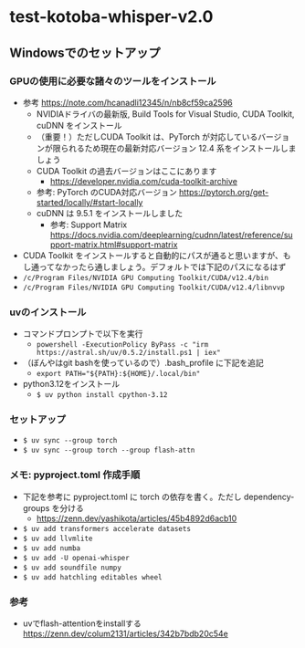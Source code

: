 # test-kotoba-whisper-v2.0

## Windowsでのセットアップ

### GPUの使用に必要な諸々のツールをインストール

- 参考 https://note.com/hcanadli12345/n/nb8cf59ca2596
  - NVIDIAドライバの最新版, Build Tools for Visual Studio, CUDA Toolkit, cuDNN をインストール
  - （重要！）ただしCUDA Toolkit は、PyTorch が対応しているバージョンが限られるため現在の最新対応バージョン 12.4 系をインストールしましょう
  - CUDA Toolkit の過去バージョンはここにあります
    - https://developer.nvidia.com/cuda-toolkit-archive
  - 参考: PyTorch のCUDA対応バージョン https://pytorch.org/get-started/locally/#start-locally
  - cuDNN は 9.5.1 をインストールしました
    - 参考: Support Matrix https://docs.nvidia.com/deeplearning/cudnn/latest/reference/support-matrix.html#support-matrix
-  CUDA Toolkit をインストールすると自動的にパスが通ると思いますが、もし通ってなかったら通しましょう。デフォルトでは下記のパスになるはず
  - `/c/Program Files/NVIDIA GPU Computing Toolkit/CUDA/v12.4/bin`
  - `/c/Program Files/NVIDIA GPU Computing Toolkit/CUDA/v12.4/libnvvp`

### uvのインストール

- コマンドプロンプトで以下を実行
  - `powershell -ExecutionPolicy ByPass -c "irm https://astral.sh/uv/0.5.2/install.ps1 | iex"`
- （ぼんやはgit bashを使っているので）.bash_profile に下記を追記
  - `export PATH="${PATH}:${HOME}/.local/bin"`
- python3.12をインストール
  - `$ uv python install cpython-3.12`

### セットアップ
- `$ uv sync --group torch`
- `$ uv sync --group torch --group flash-attn`

### メモ: pyproject.toml 作成手順

- 下記を参考に pyproject.toml に torch の依存を書く。ただし dependency-groups を分ける
  - https://zenn.dev/yashikota/articles/45b4892d6acb10
- `$ uv add transformers accelerate datasets`
- `$ uv add llvmlite`
- `$ uv add numba`
- `$ uv add -U openai-whisper`
- `$ uv add soundfile numpy`
- `$ uv add hatchling editables wheel`

### 参考
- uvでflash-attentionをinstallする
  https://zenn.dev/colum2131/articles/342b7bdb20c54e

